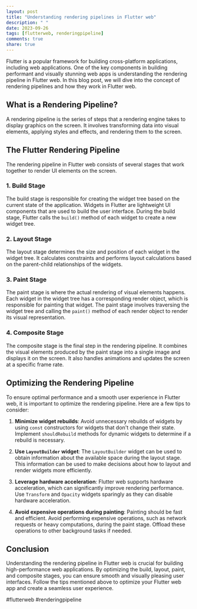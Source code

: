 ```yaml
---
layout: post
title: "Understanding rendering pipelines in Flutter web"
description: " "
date: 2023-09-26
tags: [flutterweb, renderingpipeline]
comments: true
share: true
---
```


Flutter is a popular framework for building cross-platform applications, including web applications. One of the key components in building performant and visually stunning web apps is understanding the rendering pipeline in Flutter web. In this blog post, we will dive into the concept of rendering pipelines and how they work in Flutter web.

## What is a Rendering Pipeline?

A rendering pipeline is the series of steps that a rendering engine takes to display graphics on the screen. It involves transforming data into visual elements, applying styles and effects, and rendering them to the screen.

## The Flutter Rendering Pipeline

The rendering pipeline in Flutter web consists of several stages that work together to render UI elements on the screen.

### 1. Build Stage

The build stage is responsible for creating the widget tree based on the current state of the application. Widgets in Flutter are lightweight UI components that are used to build the user interface. During the build stage, Flutter calls the `build()` method of each widget to create a new widget tree.

### 2. Layout Stage

The layout stage determines the size and position of each widget in the widget tree. It calculates constraints and performs layout calculations based on the parent-child relationships of the widgets.

### 3. Paint Stage

The paint stage is where the actual rendering of visual elements happens. Each widget in the widget tree has a corresponding render object, which is responsible for painting that widget. The paint stage involves traversing the widget tree and calling the `paint()` method of each render object to render its visual representation.

### 4. Composite Stage

The composite stage is the final step in the rendering pipeline. It combines the visual elements produced by the paint stage into a single image and displays it on the screen. It also handles animations and updates the screen at a specific frame rate.

## Optimizing the Rendering Pipeline

To ensure optimal performance and a smooth user experience in Flutter web, it is important to optimize the rendering pipeline. Here are a few tips to consider:

1. **Minimize widget rebuilds**: Avoid unnecessary rebuilds of widgets by using `const` constructors for widgets that don't change their state. Implement `shouldRebuild` methods for dynamic widgets to determine if a rebuild is necessary.

2. **Use `LayoutBuilder` widget**: The `LayoutBuilder` widget can be used to obtain information about the available space during the layout stage. This information can be used to make decisions about how to layout and render widgets more efficiently.

3. **Leverage hardware acceleration**: Flutter web supports hardware acceleration, which can significantly improve rendering performance. Use `Transform` and `Opacity` widgets sparingly as they can disable hardware acceleration.

4. **Avoid expensive operations during painting**: Painting should be fast and efficient. Avoid performing expensive operations, such as network requests or heavy computations, during the paint stage. Offload these operations to other background tasks if needed.

## Conclusion

Understanding the rendering pipeline in Flutter web is crucial for building high-performance web applications. By optimizing the build, layout, paint, and composite stages, you can ensure smooth and visually pleasing user interfaces. Follow the tips mentioned above to optimize your Flutter web app and create a seamless user experience.

#flutterweb #renderingpipeline